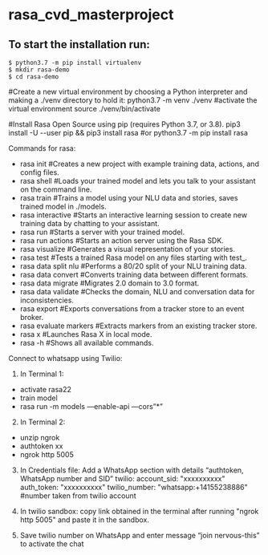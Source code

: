 # rasa_cvd_masterproject
## To start the installation run: 
```
$ python3.7 -m pip install virtualenv 
$ mkdir rasa-demo
$ cd rasa-demo 
```

#Create a new virtual environment by choosing a Python interpreter and making a ./venv directory to hold it:
python3.7 -m venv ./venv
#activate the virtual environment
source ./venv/bin/activate

#Install Rasa Open Source using pip (requires Python 3.7, or 3.8).
pip3 install -U --user pip && pip3 install rasa
#or 
python3.7 -m pip install rasa 

Commands for rasa: 

- rasa init #Creates a new project with example training data, actions, and config files.
- rasa shell #Loads your trained model and lets you talk to your assistant on the command line.
- rasa train #Trains a model using your NLU data and stories, saves trained model in ./models.
- rasa interactive #Starts an interactive learning session to create new training data by chatting to your assistant.
- rasa run	#Starts a server with your trained model.
- rasa run actions	#Starts an action server using the Rasa SDK.
- rasa visualize	#Generates a visual representation of your stories.
- rasa test	#Tests a trained Rasa model on any files starting with test_.
- rasa data split nlu	#Performs a 80/20 split of your NLU training data.
- rasa data convert	#Converts training data between different formats.
- rasa data migrate	#Migrates 2.0 domain to 3.0 format.
- rasa data validate	#Checks the domain, NLU and conversation data for inconsistencies.
- rasa export	#Exports conversations from a tracker store to an event broker.
- rasa evaluate markers	#Extracts markers from an existing tracker store.
- rasa x	#Launches Rasa X in local mode.
- rasa -h	#Shows all available commands.


Connect to whatsapp using Twilio: 
1. In Terminal 1: 
- activate rasa22
- train model
- rasa run -m models —enable-api —cors”*”

2. In Terminal 2:
- unzip ngrok 
- authtoken xx
- ngrok http 5005

3. In Credentials file:
Add a WhatsApp section with details “authtoken, WhatsApp number and SID” 
twilio: 
  account_sid: "xxxxxxxxxx"
  auth_token: "xxxxxxxxxx"
  twilio_number: "whatsapp:+14155238886" #number taken from twilio account 

4. In twilio sandbox: copy link obtained in the terminal after running "ngrok http 5005" and paste it in the sandbox.

5. Save twilio number on WhatsApp and enter  message “join nervous-this” to activate the chat
